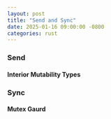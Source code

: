 ```yaml
---
layout: post
title: "Send and Sync"
date: 2025-01-16 09:00:00 -0800
categories: rust
---
```


### Send

#### Interior Mutability Types

### Sync

#### Mutex Gaurd
